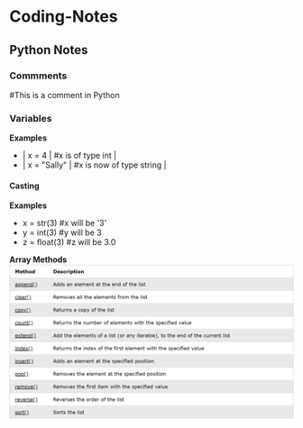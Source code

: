 # Coding-Notes

## Python Notes

### Commments

#This is a comment in Python

### Variables

**Examples**
- | x = 4 |         #x is of type int |
- | x = "Sally" |   #x is now of type string |

#### Casting

**Examples**
- x = str(3)    #x will be '3'
- y = int(3)    #y will be 3
- z = float(3)  #z will be 3.0

**Array Methods**
![Array Methods](https://github.com/jstrand28/Coding-Notes/blob/main/ArrayMethods.PNG)
